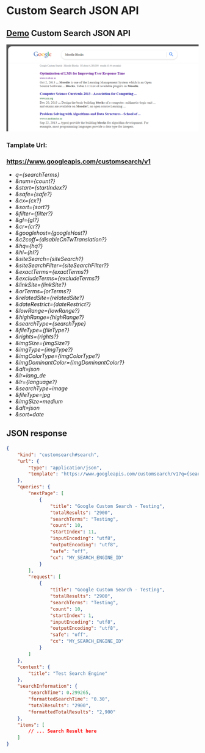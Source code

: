 # Custom Search JSON API

## [Demo](https://serdjukow.github.io/custom-search-json-api 'Custom Search JSON API') Custom Search JSON API

![Alt text](images/demo.png 'Можно задать title')

### **Tamplate Url:**

### https://www.googleapis.com/customsearch/v1

-   _q={searchTerms}_
-   _&num={count?}_
-   _&start={startIndex?}_
-   _&safe={safe?}_
-   _&cx={cx?}_
-   _&sort={sort?}_
-   _&filter={filter?}_
-   _&gl={gl?}_
-   _&cr={cr?}_
-   _&googlehost={googleHost?}_
-   _&c2coff={disableCnTwTranslation?}_
-   _&hq={hq?}_
-   _&hl={hl?}_
-   _&siteSearch={siteSearch?}_
-   _&siteSearchFilter={siteSearchFilter?}_
-   _&exactTerms={exactTerms?}_
-   _&excludeTerms={excludeTerms?}_
-   _&linkSite={linkSite?}_
-   _&orTerms={orTerms?}_
-   _&relatedSite={relatedSite?}_
-   _&dateRestrict={dateRestrict?}_
-   _&lowRange={lowRange?}_
-   _&highRange={highRange?}_
-   _&searchType={searchType}_
-   _&fileType={fileType?}_
-   _&rights={rights?}_
-   _&imgSize={imgSize?}_
-   _&imgType={imgType?}_
-   _&imgColorType={imgColorType?}_
-   _&imgDominantColor={imgDominantColor?}_
-   _&alt=json_
-   _&lr=lang_de_
-   _&lr={language?}_
-   _&searchType=image_
-   _&fileType=jpg_
-   _&imgSize=medium_
-   _&alt=json_
-   _&sort=date_

## JSON response

```json
{
	"kind": "customsearch#search",
	"url": {
		"type": "application/json",
		"template": "https://www.googleapis.com/customsearch/v1?q={searchTerms}&num={count?}&start={startIndex?}&lr={language?}&safe={safe?}&cx={cx?}&cref={cref?}&sort={sort?}&filter={filter?}&gl={gl?}&cr={cr?}&googlehost={googleHost?}&c2coff={disableCnTwTranslation?}&hq={hq?}&hl={hl?}&siteSearch={siteSearch?}&siteSearchFilter={siteSearchFilter?}&exactTerms={exactTerms?}&excludeTerms={excludeTerms?}&linkSite={linkSite?}&orTerms={orTerms?}&relatedSite={relatedSite?}&dateRestrict={dateRestrict?}&lowRange={lowRange?}&highRange={highRange?}&searchType={searchType}&fileType={fileType?}&rights={rights?}&imgSize={imgSize?}&imgType={imgType?}&imgColorType={imgColorType?}&imgDominantColor={imgDominantColor?}&alt=json"
	},
	"queries": {
		"nextPage": [
			{
				"title": "Google Custom Search - Testing",
				"totalResults": "2900",
				"searchTerms": "Testing",
				"count": 10,
				"startIndex": 11,
				"inputEncoding": "utf8",
				"outputEncoding": "utf8",
				"safe": "off",
				"cx": "MY_SEARCH_ENGINE_ID"
			}
		],
		"request": [
			{
				"title": "Google Custom Search - Testing",
				"totalResults": "2900",
				"searchTerms": "Testing",
				"count": 10,
				"startIndex": 1,
				"inputEncoding": "utf8",
				"outputEncoding": "utf8",
				"safe": "off",
				"cx": "MY_SEARCH_ENGINE_ID"
			}
		]
	},
	"context": {
		"title": "Test Search Engine"
	},
	"searchInformation": {
		"searchTime": 0.299265,
		"formattedSearchTime": "0.30",
		"totalResults": "2900",
		"formattedTotalResults": "2,900"
	},
	"items": [
		// ... Search Result here
	]
}
```
